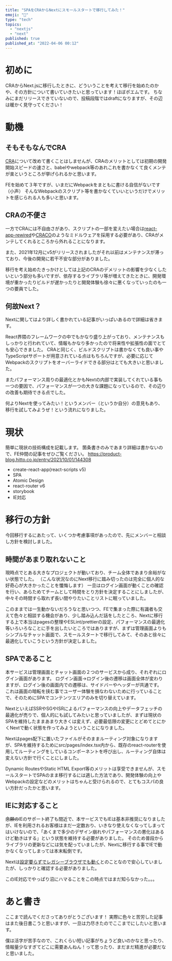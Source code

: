 ```yaml
---
title: "SPAをCRAからNextにスモールスタートで移行してみた！"
emoji: "🎢"
type: "tech"
topics:
  - "nextjs"
  - "next"
published: true
published_at: "2022-04-06 00:12"
---
```


# 初めに

CRAからNext.jsに移行したときに、どういうことを考えて移行を始めたのかや、その方針について書いていきたいと思っています！ほぼポエムです。
ちなみにまだリリースできていないので、投稿段階ではdraftになりますが、その辺は暖かく見守ってください！

# 動機

<!-- 参考：https://ichi.pro/sayonara-react-apuri-o-sakusei-hello-next-js-91454856409432 -->

## そもそもなんでCRA

[CRA](https://create-react-app.dev/)について改めて書くことはしませんが、CRAのメリットとしては初期の開発開始スピードの速さと、babelやwebpack等のあれこれを書かなくて良くメンテが楽というところが挙げられるかと思います。

FEを始めて３年ですが、いまだにWebpackをまともに書ける自信がないです（小声）
そんなWebpackのスクリプト等を書かなくていいというだけでメリットを感じられる人も多いと思います。

## CRAの不便さ

一方でCRAには不自由さがあり、スクリプトの一部を変えたい場合は[react-app-rewired](https://www.npmjs.com/package/react-app-rewired)や[CRACO](https://www.npmjs.com/package/@craco/craco)のようなミドルウェアを採用する必要があり、CRAがメンテしてくれるところから外れることになります。

また、2021年12月にv5がリリースされましたがそれ以前はメンテナンスが滞っており、今後の開発に若干不安な部分がありました。

移行を考え始めたきっかけとしては上記のCRAのデメリットの影響を少なくしたいという部分も多いですが、依存するライブラリ等が増えてきたときに、開発環境が重かったりビルドが遅かったりと開発体験も徐々に悪くなっていったのも一つの要員でした。

## 何故Next？

Nextに関してはより詳しく書かれている記事がいっぱいあるので詳細は省きます。

React界隈のフレームワークの中でもかなり盛り上がっており、メンテナンスもしっかりと行われていて、情報もかなり多かったので将来性や拡張性の面でとても安心できました。
CRAと同じく、ビルドスクリプトは書かなくても良い事やTypeScriptサポートが用意されている点はもちろんですが、必要に応じてWebpackのスクリプトをオーバーライドできる部分はとても大きいと思いました。

またパフォーマンス周りの最適化とかもNextの内部で実装してくれている事も一つの要因で、パフォーマンスが一つの大きな課題になっているので、その辺りの改善も期待できる点でした。

何よりNextを使ってみたい！というメンバー（というか自分）の意見もあり、移行を試してみようぜ！という流れになりました。

# 現状

簡単に現状の技術構成を記載します。
箇条書きのみであまり詳細は書かないので、FE仲間の記事をぜひご覧ください。
https://product-blog.hitto.co.jp/entry/2021/10/01/144308

- create-react-app(react-scripts v5)
- SPA
- Atomic Design
- react-router v6
- storybook
- IE対応

# 移行の方針

今回移行するにあたって、いくつか考慮事項があったので、先にメンバーと相談し方針を検討しました。

## 時間があまり取れないこと

現時点でとある大きなプロジェクトが動いており、チーム全体であまり余裕がない状態でした。
（こんな状況なのにNext移行に踏み切ったのは完全に個人的な好奇心が大きかったことを懺悔します）
一旦はログイン画面が動くことの確認を行い、あらためてチームとして時間をとり方針を決定することにしましたが、中々その時間すら取れず長い間やりたいことリストに眠っていました。

このままでは一生動かないだろうなと思いつつ、FEで集まった際に有識者も交えて色々と相談する機会があり、少し踏み込んだ話をしたところ、Nextに移行する上で本当はpagesの整理やESLint/prettierの設定、パフォーマンスの最適化等いろいろなことに手を出したいところではありますが、まずは管理画面よりもシンプルなチャット画面で、スモールスタートで移行してみて、そのあと徐々に最適化していこうという方針が決定しました。

## SPAであること

本サービスは管理画面とチャット画面の２つのサービスから成り、それぞれにログイン画面があります。
ログイン画面→ログイン後の遷移は画面全体が変わりますが、ログイン後の画面内での遷移は、サイドバーやヘッダーが共通です。
これは画面の暗転を挟む事でユーザー体験を損なわないために行っていることで、そのためにSPAでコンテンツエリアのみを切り替えています。

NextといえばSSRやSGやISRによるパフォーマンスの向上やデータフェッチの最適化が売りで、個人的にも試してみたいと思っていましたが、まずは現状のSPAを維持したままあまり大きくは変えず、必要最低限の変更にとどめてとにかくNextで動く状態を作ってみようということになりました。

Nextはpages配下に置いたファイルがそのままルーティング対象になりますが、SPAを維持するためにsrc/pages/index.tsx内から、既存のreact-routerを使用してルーティングをしているコンポーネントを呼び出し、ルーティング自体は変えない方針で行くことにしました。

Dynamic RoutesやStatic HTML Export等のメリットは享受できませんが、スモールスタートでSPAのまま移行するには適した方法であり、開発体験の向上やWebpackの設定などのメリットはちゃんと受けられるので、とてもコスパの良い方針だったかと思います。

## IEに対応すること

~~念願の~~IEのサポート終了も間近で、本サービスでもIEは基本非推奨になりましたが、IEを利用されるお客様はまだ一定数おり、いきなり使えなくなってしまってはいけないので、「あくまで多少のデザイン崩れやパフォーマンスの悪化はあるけど動きはする」という状態を維持する必要がありました。
そのため普段からライブラリの更新などには気を配っていましたが、Nextに移行する事でIEで動かなくなってしまっては本末転倒です。

Nextは[設定要らずでレガシーブラウザでも動く](https://nextjs.org/docs/basic-features/supported-browsers-features)とのことなので安心していましたが、しっかりと確認する必要がありました。

このIE対応でやっぱり沼にハマることをこの時点ではまだ知らなかった。。。

# あと書き

ここまで読んでくださってありがとうございます！
実際に色々と苦労した記事はまた後日書こうと思いますが、一旦は力尽きたのでここまでにしたいと思います。

僕は活字が苦手なので、これくらい短い記事がちょうど良いのかなと思ったり、情報量少なすぎてどこに需要あんねん！って思ったり、まだまだ精進が必要だなと思いました。
